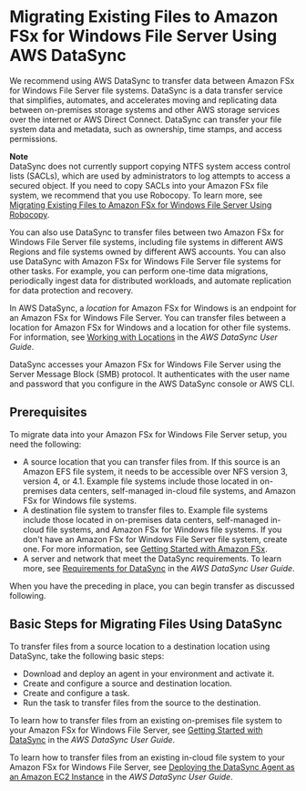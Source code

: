 # Migrating Existing Files to Amazon FSx for Windows File Server Using AWS DataSync<a name="migrate-files-to-fsx-datasync"></a>

We recommend using AWS DataSync to transfer data between Amazon FSx for Windows File Server file systems\. DataSync is a data transfer service that simplifies, automates, and accelerates moving and replicating data between on\-premises storage systems and other AWS storage services over the internet or AWS Direct Connect\. DataSync can transfer your file system data and metadata, such as ownership, time stamps, and access permissions\.

**Note**  
DataSync does not currently support copying NTFS system access control lists \(SACLs\), which are used by administrators to log attempts to access a secured object\. If you need to copy SACLs into your Amazon FSx file system, we recommend that you use Robocopy\. To learn more, see [Migrating Existing Files to Amazon FSx for Windows File Server Using Robocopy](migrate-files-to-fsx.md)\.

You can also use DataSync to transfer files between two Amazon FSx for Windows File Server file systems, including file systems in different AWS Regions and file systems owned by different AWS accounts\. You can also use DataSync with Amazon FSx for Windows File Server file systems for other tasks\. For example, you can perform one\-time data migrations, periodically ingest data for distributed workloads, and automate replication for data protection and recovery\.

In AWS DataSync, a *location* for Amazon FSx for Windows is an endpoint for an Amazon FSx for Windows File Server\. You can transfer files between a location for Amazon FSx for Windows and a location for other file systems\. For information, see [Working with Locations](https://docs.aws.amazon.com/datasync/latest/userguide/working-with-locations.html) in the *AWS DataSync User Guide*\.

DataSync accesses your Amazon FSx for Windows File Server using the Server Message Block \(SMB\) protocol\. It authenticates with the user name and password that you configure in the AWS DataSync console or AWS CLI\.

## Prerequisites<a name="migrate-data-sync-prereq"></a>

To migrate data into your Amazon FSx for Windows File Server setup, you need the following:
+ A source location that you can transfer files from\. If this source is an Amazon EFS file system, it needs to be accessible over NFS version 3, version 4, or 4\.1\. Example file systems include those located in on\-premises data centers, self\-managed in\-cloud file systems, and Amazon FSx for Windows file systems\. 
+ A destination file system to transfer files to\. Example file systems include those located in on\-premises data centers, self\-managed in\-cloud file systems, and Amazon FSx for Windows file systems\. If you don't have an Amazon FSx for Windows File Server file system, create one\. For more information, see [Getting Started with Amazon FSx](getting-started.md)\.
+ A server and network that meet the DataSync requirements\. To learn more, see [Requirements for DataSync](https://docs.aws.amazon.com/datasync/latest/userguide/requirements.html) in the *AWS DataSync User Guide*\.

When you have the preceding in place, you can begin transfer as discussed following\.

## Basic Steps for Migrating Files Using DataSync<a name="migrate-data-sync-basic-steps"></a>

To transfer files from a source location to a destination location using DataSync, take the following basic steps:
+ Download and deploy an agent in your environment and activate it\.
+ Create and configure a source and destination location\.
+ Create and configure a task\.
+ Run the task to transfer files from the source to the destination\.

To learn how to transfer files from an existing on\-premises file system to your Amazon FSx for Windows File Server, see [Getting Started with DataSync](https://docs.aws.amazon.com/datasync/latest/userguide/getting-started.html) in the *AWS DataSync User Guide*\. 

To learn how to transfer files from an existing in\-cloud file system to your Amazon FSx for Windows File Server, see [Deploying the DataSync Agent as an Amazon EC2 Instance](https://docs.aws.amazon.com/datasync/latest/userguide/ec2-agent.html) in the *AWS DataSync User Guide*\.  